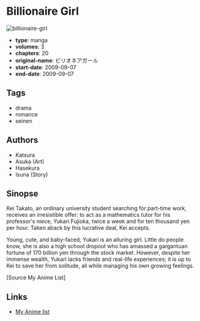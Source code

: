 # Billionaire Girl

![billionaire-girl](https://cdn.myanimelist.net/images/manga/3/188809.jpg)

-   **type**: manga
-   **volumes**: 3
-   **chapters**: 20
-   **original-name**: ビリオネアガール
-   **start-date**: 2009-09-07
-   **end-date**: 2009-09-07

## Tags

-   drama
-   romance
-   seinen

## Authors

-   Katsura
-   Asuka (Art)
-   Hasekura
-   Isuna (Story)

## Sinopse

Kei Takato, an ordinary university student searching for part-time work, receives an irresistible offer: to act as a mathematics tutor for his professor's niece, Yukari Fujioka, twice a week and for ten thousand yen per hour. Taken aback by this lucrative deal, Kei accepts.

Young, cute, and baby-faced, Yukari is an alluring girl. Little do people know, she is also a high school dropout who has amassed a gargantuan fortune of 170 billion yen through the stock market. However, despite her immense wealth, Yukari lacks friends and real-life experiences; it is up to Kei to save her from solitude, all while managing his own growing feelings.

[Source My Anime List]

## Links

-   [My Anime list](https://myanimelist.net/manga/23588/Billionaire_Girl)
